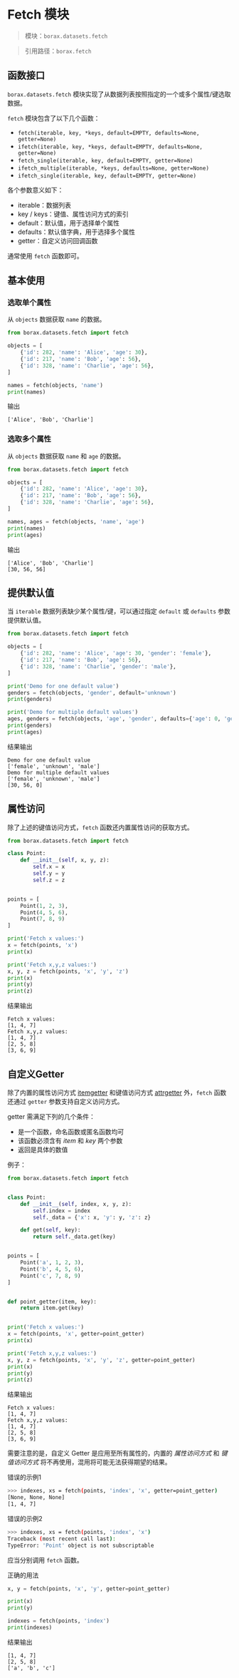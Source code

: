 # Fetch 模块

> 模块：`borax.datasets.fetch` 

> 引用路径：`borax.fetch`

## 函数接口

`borax.datasets.fetch` 模块实现了从数据列表按照指定的一个或多个属性/键选取数据。

`fetch` 模块包含了以下几个函数：

- `fetch(iterable, key, *keys, default=EMPTY, defaults=None, getter=None)`
- `ifetch(iterable, key, *keys, default=EMPTY, defaults=None, getter=None)`
- `fetch_single(iterable, key, default=EMPTY, getter=None)`
- `ifetch_multiple(iterable, *keys, defaults=None, getter=None)`
- `ifetch_single(iterable, key, default=EMPTY, getter=None)`

各个参数意义如下：

- iterable：数据列表
- key / keys：键值、属性访问方式的索引
- default：默认值，用于选择单个属性
- defaults：默认值字典，用于选择多个属性
- getter：自定义访问回调函数

通常使用 `fetch` 函数即可。

## 基本使用

### 选取单个属性

从 `objects` 数据获取 `name` 的数据。

```python
from borax.datasets.fetch import fetch

objects = [
    {'id': 282, 'name': 'Alice', 'age': 30},
    {'id': 217, 'name': 'Bob', 'age': 56},
    {'id': 328, 'name': 'Charlie', 'age': 56},
]

names = fetch(objects, 'name')
print(names)
```

输出

```
['Alice', 'Bob', 'Charlie']
```

### 选取多个属性

从 `objects` 数据获取 `name` 和 `age` 的数据。

```python
from borax.datasets.fetch import fetch

objects = [
    {'id': 282, 'name': 'Alice', 'age': 30},
    {'id': 217, 'name': 'Bob', 'age': 56},
    {'id': 328, 'name': 'Charlie', 'age': 56},
]

names, ages = fetch(objects, 'name', 'age')
print(names)
print(ages)
```

输出

```
['Alice', 'Bob', 'Charlie']
[30, 56, 56]
 ```

## 提供默认值

当 `iterable` 数据列表缺少某个属性/键，可以通过指定 `default` 或 `defaults` 参数提供默认值。

```python
from borax.datasets.fetch import fetch

objects = [
    {'id': 282, 'name': 'Alice', 'age': 30, 'gender': 'female'},
    {'id': 217, 'name': 'Bob', 'age': 56},
    {'id': 328, 'name': 'Charlie', 'gender': 'male'},
]

print('Demo for one default value')
genders = fetch(objects, 'gender', default='unknown')
print(genders)

print('Demo for multiple default values')
ages, genders = fetch(objects, 'age', 'gender', defaults={'age': 0, 'gender':'unknown'})
print(genders)
print(ages)
```

结果输出

```
Demo for one default value
['female', 'unknown', 'male']
Demo for multiple default values
['female', 'unknown', 'male']
[30, 56, 0]
```

## 属性访问


除了上述的键值访问方式，`fetch` 函数还内置属性访问的获取方式。

```python
from borax.datasets.fetch import fetch

class Point:
    def __init__(self, x, y, z):
        self.x = x
        self.y = y
        self.z = z


points = [
    Point(1, 2, 3),
    Point(4, 5, 6),
    Point(7, 8, 9)
]

print('Fetch x values:')
x = fetch(points, 'x')
print(x)

print('Fetch x,y,z values:')
x, y, z = fetch(points, 'x', 'y', 'z')
print(x)
print(y)
print(z)
```

结果输出

```
Fetch x values:
[1, 4, 7]
Fetch x,y,z values:
[1, 4, 7]
[2, 5, 8]
[3, 6, 9]
```

## 自定义Getter

除了内置的属性访问方式 [itemgetter](https://docs.python.org/3.6/library/operator.html#operator.itemgetter) 和键值访问方式 [attrgetter](https://docs.python.org/3.6/library/operator.html#operator.attrgetter) 外，`fetch` 函数还通过 `getter` 参数支持自定义访问方式。

getter 需满足下列的几个条件：

- 是一个函数，命名函数或匿名函数均可
- 该函数必须含有 *item* 和 *key* 两个参数
- 返回是具体的数值

例子：

```python
from borax.datasets.fetch import fetch


class Point:
    def __init__(self, index, x, y, z):
        self.index = index
        self._data = {'x': x, 'y': y, 'z': z}

    def get(self, key):
        return self._data.get(key)


points = [
    Point('a', 1, 2, 3),
    Point('b', 4, 5, 6),
    Point('c', 7, 8, 9)
]


def point_getter(item, key):
    return item.get(key)


print('Fetch x values:')
x = fetch(points, 'x', getter=point_getter)
print(x)

print('Fetch x,y,z values:')
x, y, z = fetch(points, 'x', 'y', 'z', getter=point_getter)
print(x)
print(y)
print(z)
```


结果输出

```
Fetch x values:
[1, 4, 7]
Fetch x,y,z values:
[1, 4, 7]
[2, 5, 8]
[3, 6, 9]
```

需要注意的是，自定义 Getter 是应用至所有属性的，内置的 *属性访问方式* 和 *键值访问方式* 将不再使用，混用将可能无法获得期望的结果。

错误的示例1

```bash
>>> indexes, xs = fetch(points, 'index', 'x', getter=point_getter)
[None, None, None]
[1, 4, 7]
```

错误的示例2

```bash
>>> indexes, xs = fetch(points, 'index', 'x')
Traceback (most recent call last):
TypeError: 'Point' object is not subscriptable
```

应当分别调用 `fetch` 函数。

正确的用法

```python
x, y = fetch(points, 'x', 'y', getter=point_getter)

print(x)
print(y)

indexes = fetch(points, 'index')
print(indexes)
```

结果输出

```
[1, 4, 7]
[2, 5, 8]
['a', 'b', 'c']
```